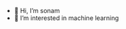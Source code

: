 - 👋 Hi, I’m sonam
- 👀 I’m interested in machine learning 

<!---
Mrsamirk/Mrsamirk is a ✨ special ✨ repository because its `README.md` (this file) appears on your GitHub profile.
You can click the Preview link to take a look at your changes.
--->

